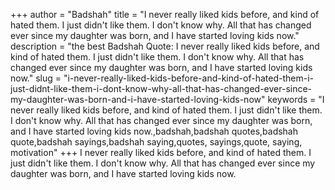 +++
author = "Badshah"
title = "I never really liked kids before, and kind of hated them. I just didn't like them. I don't know why. All that has changed ever since my daughter was born, and I have started loving kids now."
description = "the best Badshah Quote: I never really liked kids before, and kind of hated them. I just didn't like them. I don't know why. All that has changed ever since my daughter was born, and I have started loving kids now."
slug = "i-never-really-liked-kids-before-and-kind-of-hated-them-i-just-didnt-like-them-i-dont-know-why-all-that-has-changed-ever-since-my-daughter-was-born-and-i-have-started-loving-kids-now"
keywords = "I never really liked kids before, and kind of hated them. I just didn't like them. I don't know why. All that has changed ever since my daughter was born, and I have started loving kids now.,badshah,badshah quotes,badshah quote,badshah sayings,badshah saying,quotes, sayings,quote, saying, motivation"
+++
I never really liked kids before, and kind of hated them. I just didn't like them. I don't know why. All that has changed ever since my daughter was born, and I have started loving kids now.
